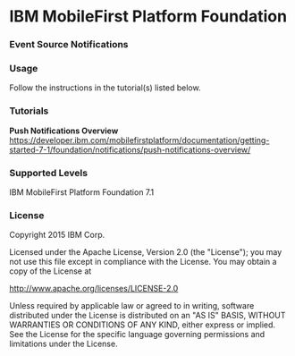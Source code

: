 IBM MobileFirst Platform Foundation
===
### Event Source Notifications


### Usage
Follow the instructions in the tutorial(s) listed below.

### Tutorials
**Push Notifications Overview**
https://developer.ibm.com/mobilefirstplatform/documentation/getting-started-7-1/foundation/notifications/push-notifications-overview/



### Supported Levels
IBM MobileFirst Platform Foundation 7.1

### License
Copyright 2015 IBM Corp.

Licensed under the Apache License, Version 2.0 (the "License");
you may not use this file except in compliance with the License.
You may obtain a copy of the License at

http://www.apache.org/licenses/LICENSE-2.0

Unless required by applicable law or agreed to in writing, software
distributed under the License is distributed on an "AS IS" BASIS,
WITHOUT WARRANTIES OR CONDITIONS OF ANY KIND, either express or implied.
See the License for the specific language governing permissions and
limitations under the License.
